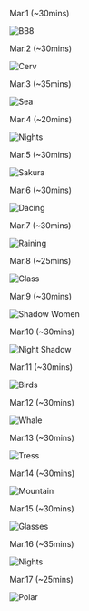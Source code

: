 Mar.1 (~30mins)

![BB8](1.jpg)

Mar.2 (~30mins)

![Cerv](2.jpg)

Mar.3 (~35mins)

![Sea](3.jpg)

Mar.4 (~20mins)

![Nights](4.jpg)

Mar.5 (~30mins)

![Sakura](5.jpg)

Mar.6 (~30mins)

![Dacing](6.jpg)

Mar.7 (~30mins)

![Raining](7.jpg)

Mar.8 (~25mins)

![Glass](8.jpg)

Mar.9 (~30mins)

![Shadow Women](9.jpg)

Mar.10 (~30mins)

![Night Shadow](10.jpg)

Mar.11 (~30mins)

![Birds](11.jpg)

Mar.12 (~30mins)

![Whale](12.jpg)

Mar.13 (~30mins)

![Tress](13.jpg)

Mar.14 (~30mins)

![Mountain](14.jpg)

Mar.15 (~30mins)

![Glasses](15.jpg)

Mar.16 (~35mins)

![Nights](16.jpg)

Mar.17 (~25mins)

![Polar](17.jpg)

